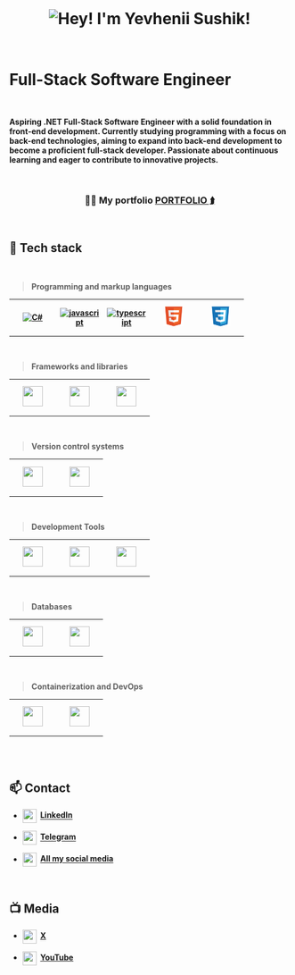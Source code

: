 <br/>
<h1 align="center">
  <img src="https://readme-typing-svg.herokuapp.com?font=Arial&weight=900&size=40&duration=3000&pause=600&color=F7F7F7&center=true&vCenter=true&random=false&width=435&lines=Hey!++%F0%9F%91%BB;I'm+Yevhenii+Sushik!" alt="Hey! I'm Yevhenii Sushik!"/></a>
</h1>

<br/>

<div align="center">
  <h1 align="left">Full-Stack Software Engineer</h1>

  <br/>

  <p align="left"><b>Aspiring .NET Full-Stack Software Engineer with a solid foundation in front-end development. Currently studying programming with a focus on back-end technologies, aiming to expand into back-end development to     become a proficient full-stack developer. Passionate about continuous learning and eager to contribute to innovative projects.<b></p>

<br/>

  ### 🧑‍💻 My portfolio [PORTFOLIO ⮭](https://yevhenii-sushik.netlify.app/) 
</div>
 
<br/>


<h2 align="left">🚀 Tech stack</h2>

<br>

> Programming and markup languages

 <table width='100%'>
  <tr>
     <td align="center" width="70" height="60">
      <a href="#">
        <img src="https://cdn-icons-png.flaticon.com/128/6132/6132221.png" width="36" height="36" alt="С#" />
      </a>
    </td>
     <td align="center" width="70" height="60">
      <a href="#">
        <img src="https://brandeps.com/logo-download/J/JavaScript-logo-vector-01.svg" width="36" height="36" alt="javascript" />
      </a>
    </td>
     <td align="center" width="70" height="60">
      <a href="#">
        <img src="https://brandeps.com/logo-download/T/Typescript-logo-vector-02.svg" width="36" height="36" alt="typescript" />
      </a>
    </td>
        <td align="center" width="70" height="60">
      <a href="#">
        <img src="https://github.com/devicons/devicon/blob/master/icons/html5/html5-original.svg" width="36" height="36" alt="Html5" />
      </a>
    </td>
    <td align="center" width="70" height="60"> 
      <a href="#" >
        <img src="https://github.com/devicons/devicon/blob/master/icons/css3/css3-original.svg" width="36" height="36" alt="css3" />
      </a>
    </td>
  </tr> 
</table><br>


> Frameworks and libraries

<table width='100%'>
  <tr>
    <td align="center" width="70" height="60">
      <a href="#">
        <img src="https://encrypted-tbn0.gstatic.com/images?q=tbn:ANd9GcSvjv-CbFMSPxhUZbeM6BMh3MdAAbIiXr1GXg&s" width="36" height="36" alt="" />
      </a>
    </td>
    <td align="center" width="70" height="60"> 
      <a href="#" >
        <img src="https://encrypted-tbn0.gstatic.com/images?q=tbn:ANd9GcSvjv-CbFMSPxhUZbeM6BMh3MdAAbIiXr1GXg&s" width="36" height="36" alt="" />
      </a>
    </td>
    <td align="center" width="70" height="60">
      <a href="#">
        <img src="https://encrypted-tbn0.gstatic.com/images?q=tbn:ANd9GcSvjv-CbFMSPxhUZbeM6BMh3MdAAbIiXr1GXg&s" width="36" height="36" alt="" />
      </a>
    </td>
  </tr>
</table><br>


> Version control systems

<table width='100%'>
  <tr>
    <td align="center" width="70" height="60">
      <a href="#">
        <img src="https://encrypted-tbn0.gstatic.com/images?q=tbn:ANd9GcSvjv-CbFMSPxhUZbeM6BMh3MdAAbIiXr1GXg&s" width="36" height="36" alt="" />
      </a>
    </td>
    <td align="center" width="70" height="60"> 
      <a href="#" >
        <img src="https://encrypted-tbn0.gstatic.com/images?q=tbn:ANd9GcSvjv-CbFMSPxhUZbeM6BMh3MdAAbIiXr1GXg&s" width="36" height="36" alt="" />
      </a>
    </td>
  </tr>
</table><br>


> Development Tools

<table width='100%'>
  <tr>
    <td align="center" width="70" height="60">
      <a href="#">
        <img src="https://encrypted-tbn0.gstatic.com/images?q=tbn:ANd9GcSvjv-CbFMSPxhUZbeM6BMh3MdAAbIiXr1GXg&s" width="36" height="36" alt="" />
      </a>
    </td>
    <td align="center" width="70" height="60"> 
      <a href="#" >
        <img src="https://encrypted-tbn0.gstatic.com/images?q=tbn:ANd9GcSvjv-CbFMSPxhUZbeM6BMh3MdAAbIiXr1GXg&s" width="36" height="36" alt="" />
      </a>
    </td>
    <td align="center" width="70" height="60">
      <a href="#">
        <img src="https://encrypted-tbn0.gstatic.com/images?q=tbn:ANd9GcSvjv-CbFMSPxhUZbeM6BMh3MdAAbIiXr1GXg&s" width="36" height="36" alt="" />
      </a>
    </td>
  </tr>
</table><br>


> Databases
 
<table width='100%'>
  <tr>
    <td align="center" width="70" height="60">
      <a href="#">
        <img src="https://encrypted-tbn0.gstatic.com/images?q=tbn:ANd9GcSvjv-CbFMSPxhUZbeM6BMh3MdAAbIiXr1GXg&s" width="36" height="36" alt="" />
      </a>
    </td>
    <td align="center" width="70" height="60"> 
      <a href="#" >
        <img src="https://encrypted-tbn0.gstatic.com/images?q=tbn:ANd9GcSvjv-CbFMSPxhUZbeM6BMh3MdAAbIiXr1GXg&s" width="36" height="36" alt="" />
      </a>
    </td>
  </tr>
</table><br>


> Containerization and DevOps

<table width='100%'>
  <tr>
    <td align="center" width="70" height="60">
      <a href="#">
        <img src="https://encrypted-tbn0.gstatic.com/images?q=tbn:ANd9GcSvjv-CbFMSPxhUZbeM6BMh3MdAAbIiXr1GXg&s" width="36" height="36" alt="" />
      </a>
    </td>
    <td align="center" width="70" height="60"> 
      <a href="#" >
        <img src="https://encrypted-tbn0.gstatic.com/images?q=tbn:ANd9GcSvjv-CbFMSPxhUZbeM6BMh3MdAAbIiXr1GXg&s" width="36" height="36" alt="" />
      </a>
    </td>
  </tr>
</table><br>

<br>





## 📫 Contact

- <img align="center" src="https://cdn-icons-png.flaticon.com/128/3536/3536505.png" width="25" height="25"/>  **[LinkedIn](https://www.linkedin.com/in/yevhenii-sushik)**
  
- <img align="center" src="https://cdn-icons-png.flaticon.com/128/5968/5968804.png" width="25" height="25"/>  **[Telegram](https://t.me/yevhenii_sushik)**

- <img align="center" src="https://cdn-icons-png.flaticon.com/128/841/841364.png" width="25" height="25"/>  **[All my social media](https://yevhenii-sushik.netlify.app/social-media/social.media.html)**

<br/>

## 📺 Media

- <img align="center" src="https://upload.wikimedia.org/wikipedia/commons/thumb/5/57/X_logo_2023_%28white%29.png/480px-X_logo_2023_%28white%29.png" width="25" height="25"/>  **[X](#)**

- <img align="center" src="https://cdn-icons-png.flaticon.com/512/1384/1384060.png" width="25" height="25"/>  **[YouTube](https://www.youtube.com/@Yevhenii-Sushik)**



